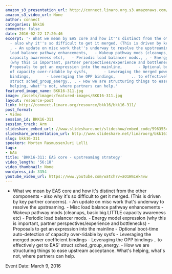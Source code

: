 ```yaml
---
amazon_s3_presentation_url: http://connect.linaro.org.s3.amazonaws.com/bkk16/Presentations/Wednesday/BKK16-311.pdf
amazon_s3_video_url: None
author: connect
categories: bkk16
comments: false
date: 2016-02-22 17:20:46
excerpt: '- What we mean by EAS core and how it''s distinct from the other components
  - also why it''s so difficult to get it merged. (This is driven by key partner concerns).,
  , - An update on misc work that''s underway to resolve the upstreaming.,   - Misc
  load balance pathway enhancements,   - Wakeup pathway mods (cleanups, basic big.LITTLE
  capacity awareness etc),   - Periodic load balancer mods., , - Energy model expression
  (why this is important, partner perspectives/experience and bottlenecks),     -
  Proposals to get an expression into the mainline,       - Optional boot-time auto-detection
  of capacity over-ridable by sysfs,       - Leveraging the merged power coefficient
  bindings,       - Leveraging the OPP bindings,       .. to effectively get to EAS''
  struct sched_group_energy., , - How we are structuring things to ease upstream acceptance.  What''s
  helping, what''s not, where partners can help.'
featured_image_name: BKK16-311.jpg
image: /assets/images/featured-images/BKK16-311.jpg
layout: resource-post
link: http://connect.linaro.org/resource/bkk16/bkk16-311/
post_format:
- Video
session_id: BKK16-311
session_track: Arm
slideshare_embed_url: //www.slideshare.net/slideshow/embed_code/59635545
slideshare_presentation_url: http://www.slideshare.net/linaroorg/bkk16311-eas-upstream-stategy
slug: bkk16-311
speakers: Morten RasmussenJuri Lelli
tags:
- EAS
title: 'BKK16-311: EAS core - upstreaming strategy'
video_length: '56:18'
video_thumbnail: None
wordpress_id: 3354
youtube_video_url: https://www.youtube.com/watch?v=aO1WmIek4vw
---
```


- What we mean by EAS core and how it's distinct from the other components - also why it's so difficult to get it merged. (This is driven by key partner concerns). - An update on misc work that's underway to resolve the upstreaming. - Misc load balance pathway enhancements - Wakeup pathway mods (cleanups, basic big.LITTLE capacity awareness etc) - Periodic load balancer mods. - Energy model expression (why this is important, partner perspectives/experience and bottlenecks) - Proposals to get an expression into the mainline - Optional boot-time auto-detection of capacity over-ridable by sysfs - Leveraging the merged power coefficient bindings - Leveraging the OPP bindings .. to effectively get to EAS' struct sched_group_energy. - How we are structuring things to ease upstream acceptance. What's helping, what's not, where partners can help.

Event Date: March 9, 2016
